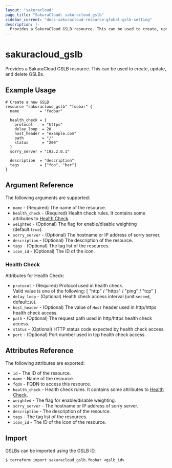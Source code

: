 ```yaml
---
layout: "sakuracloud"
page_title: "SakuraCloud: sakuracloud_gslb"
sidebar_current: "docs-sakuracloud-resource-global-gslb-setting"
description: |-
  Provides a SakuraCloud GSLB resource. This can be used to create, update, and delete GSLBs.
---
```


# sakuracloud\_gslb

Provides a SakuraCloud GSLB resource. This can be used to create, update, and delete GSLBs.

## Example Usage

```hcl
# Create a new GSLB
resource "sakuracloud_gslb" "foobar" {
  name         = "foobar"
  
  health_check = {
    protocol    = "https"
    delay_loop  = 20
    host_header = "example.com"
    path        = "/"
    status      = "200"
  }
  sorry_server = "192.2.0.1"
  
  description  = "description"
  tags         = ["foo", "bar"]
}
```

## Argument Reference

The following arguments are supported:

* `name` - (Required) The name of the resource.
* `health_check` - (Required) Health check rules. It contains some attributes to [Health Check](#health-check).
* `weighted` - (Optional) The flag for enable/disable weighting (default:`true`).
* `sorry_server` - (Optional) The hostname or IP address of sorry server.
* `description` - (Optional) The description of the resource.
* `tags` - (Optional) The tag list of the resources.
* `icon_id` - (Optional) The ID of the icon.

### Health Check

Attributes for Health Check:

* `protocol` - (Required) Protocol used in health check.  
Valid value is one of the following: [ "http" / "https" / "ping" / "tcp" ]
* `delay_loop` - (Optional) Health check access interval (unit:`second`, default:`10`).
* `host_header` - (Optional) The value of `Host` header used in http/https health check access.
* `path` - (Optional) The request path used in http/https health check access.
* `status` - (Optional) HTTP status code expected by health check access.
* `port` - (Optional) Port number used in tcp health check access.

## Attributes Reference

The following attributes are exported:

* `id` - The ID of the resource.
* `name` - Name of the resource.
* `fqdn` - FQDN to access this resource.
* `health_check` - Health check rules. It contains some attributes to [Health Check](#health-check).
* `weighted` - The flag for enable/disable weighting.
* `sorry_server` - The hostname or IP address of sorry server.
* `description` - The description of the resource.
* `tags` - The tag list of the resources.
* `icon_id` - The ID of the icon of the resource.

## Import

GSLBs can be imported using the GSLB ID.

```
$ terraform import sakuracloud_gslb.foobar <gslb_id>
```
